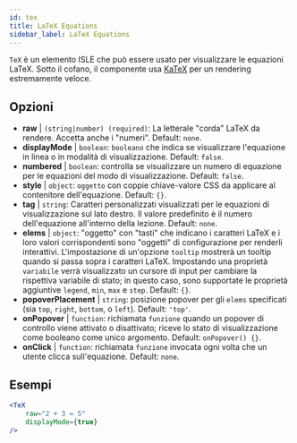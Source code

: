 ```yaml
---
id: tex
title: LaTeX Equations
sidebar_label: LaTeX Equations
---
```


`TeX` è un elemento ISLE che può essere usato per visualizzare le equazioni LaTeX. Sotto il cofano, il componente usa [KaTeX](https://github.com/Khan/KaTeX) per un rendering estremamente veloce.

## Opzioni

* __raw__ | `(string|number) (required)`: La letterale "corda" LaTeX da rendere. Accetta anche i "numeri". Default: `none`.
* __displayMode__ | `boolean`: `booleano` che indica se visualizzare l'equazione in linea o in modalità di visualizzazione. Default: `false`.
* __numbered__ | `boolean`: controlla se visualizzare un numero di equazione per le equazioni del modo di visualizzazione. Default: `false`.
* __style__ | `object`: `oggetto` con coppie chiave-valore CSS da applicare al contenitore dell'equazione. Default: `{}`.
* __tag__ | `string`: Caratteri personalizzati visualizzati per le equazioni di visualizzazione sul lato destro. Il valore predefinito è il numero dell'equazione all'interno della lezione. Default: `none`.
* __elems__ | `object`: "oggetto" con "tasti" che indicano i caratteri LaTeX e i loro valori corrispondenti sono "oggetti" di configurazione per renderli interattivi. L'impostazione di un'opzione `tooltip` mostrerà un tooltip quando si passa sopra i caratteri LaTeX. Impostando una proprietà `variabile` verrà visualizzato un cursore di input per cambiare la rispettiva variabile di stato; in questo caso, sono supportate le proprietà aggiuntive `legend`, `min`, `max` e `step`. Default: `{}`.
* __popoverPlacement__ | `string`: posizione popover per gli `elems` specificati (sia `top`, `right`, `bottom`, o `left`). Default: `'top'`.
* __onPopover__ | `function`: richiamata `funzione` quando un popover di controllo viene attivato o disattivato; riceve lo stato di visualizzazione come booleano come unico argomento. Default: `onPopover() {}`.
* __onClick__ | `function`: richiamata `funzione` invocata ogni volta che un utente clicca sull'equazione. Default: `none`.


## Esempi

```jsx live
<TeX
    raw="2 + 3 = 5"
    displayMode={true}
/>
```



